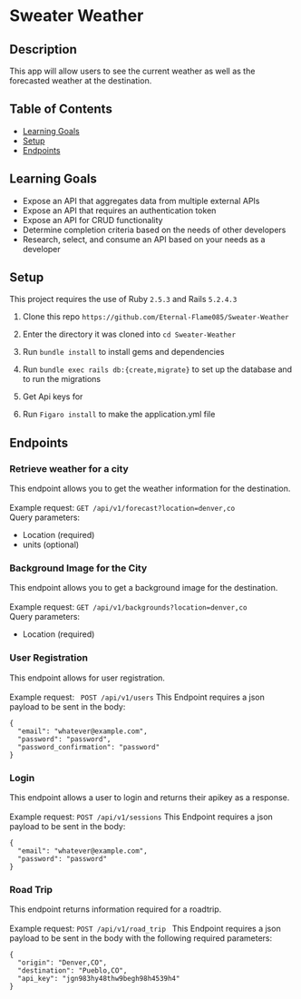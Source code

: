 
# Sweater Weather
## Description
This app will allow users to see the current weather as well as the forecasted weather at the destination.

## Table of Contents
- [Learning Goals](#learning-goals)
- [Setup](#setup)
- [Endpoints](#endpoints)
<!-- LEARNING GOALS -->
## Learning Goals
- Expose an API that aggregates data from multiple external APIs
- Expose an API that requires an authentication token
- Expose an API for CRUD functionality
- Determine completion criteria based on the needs of other developers
- Research, select, and consume an API based on your needs as a developer

<!-- SETUP -->
## Setup
This project requires the use of Ruby ```2.5.3``` and Rails ```5.2.4.3```

1. Clone this repo `https://github.com/Eternal-Flame085/Sweater-Weather`

2. Enter the directory it was cloned into `cd Sweater-Weather`

3. Run `bundle install` to install gems and dependencies

4. Run `bundle exec rails db:{create,migrate}` to set up the database and to run the migrations
5. Get Api keys for 
7. Run `Figaro install` to make the application.yml file

<!-- ENDPOINTS -->
## Endpoints

### Retrieve weather for a city
This endpoint allows you to get the weather information for the destination.<br><br>
Example request: ```GET /api/v1/forecast?location=denver,co```<br>
Query parameters:
- Location (required)
- units (optional)

### Background Image for the City
This endpoint allows you to get a background image for the destination.<br><br>
Example request: ```GET /api/v1/backgrounds?location=denver,co```<br>
Query parameters:
- Location (required)

<!-- USER REGRISTRATION -->
### User Registration
This endpoint allows for user registration.<br><br>
Example request: ``` POST /api/v1/users```
This Endpoint requires a json payload to be sent in the body:
```
{
  "email": "whatever@example.com",
  "password": "password",
  "password_confirmation": "password"
}
```

### Login
This endpoint allows a user to login and returns their apikey as a response.<br><br>
Example request: ``` POST /api/v1/sessions ```
This Endpoint requires a json payload to be sent in the body:
```
{
  "email": "whatever@example.com",
  "password": "password"
}
```

### Road Trip
This endpoint returns information required for a roadtrip.<br><br>
Example request: ```POST /api/v1/road_trip ```
This Endpoint requires a json payload to be sent in the body with the following required parameters:
```
{
  "origin": "Denver,CO",
  "destination": "Pueblo,CO",
  "api_key": "jgn983hy48thw9begh98h4539h4"
}
```
